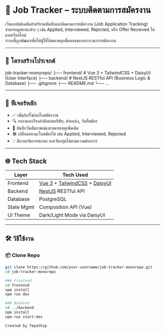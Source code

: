 # 📝 Job Tracker – ระบบติดตามการสมัครงาน

เว็บแอปพลิเคชันสำหรับจดบันทึกและติดตามการสมัครงาน (Job Application Tracking)  
สามารถดูสถานะต่าง ๆ เช่น Applied, Interviewed, Rejected, หรือ Offer Received ได้แบบเรียลไทม์  
ระบบนี้ถูกพัฒนาเพื่อให้ผู้ใช้ไม่พลาดทุกขั้นตอนของกระบวนการสมัครงาน

---

## 📁 โครงสร้างโปรเจกต์

job-tracker-monorepo/
├── frontend/ # Vue 3 + TailwindCSS + DaisyUI (User Interface)
├── backend/ # NestJS RESTful API (Business Logic & Database)
├── .gitignore
├── README.md
└── ...

---

## 🚀 ฟีเจอร์หลัก

- ✅ เพิ่ม/แก้ไข/ลบใบสมัครงาน
- 🔍 กรองและเรียงลำดับตามบริษัท, ตำแหน่ง, วันที่สมัคร
- 📅 บันทึกวันสัมภาษณ์และหมายเหตุเพิ่มเติม
- 🛠 เปลี่ยนสถานะใบสมัครได้ เช่น Applied, Interviewed, Rejected
- 💡 มีระบบจัดการสถานะ และจัดกลุ่มได้ตามความต้องการ

---

## 🌐 Tech Stack

| Layer       | Tech Used                                      |
|-------------|------------------------------------------------|
| Frontend    | [Vue 3](https://vuejs.org/) + [TailwindCSS](https://tailwindcss.com/) + [DaisyUI](https://daisyui.com/) |
| Backend     | [NestJS](https://nestjs.com/) RESTful API      |
| Database    | PostgreSQL                                     |
| State Mgmt  | Composition API (Vue)                          |
| UI Theme    | Dark/Light Mode via DaisyUI                   |

---

## 🛠 วิธีใช้งาน

### 📦 Clone Repo
```bash
git clone https://github.com/your-username/job-tracker-monorepo.git
cd job-tracker-monorepo

### Frontend
cd frontend
npm install
npm run dev

### Backend
cd ../backend
npm install
npm run start:dev

Created by Tepathip